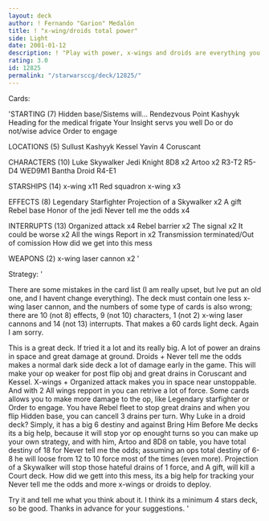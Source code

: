 ```yaml
---
layout: deck
author: ! Fernando "Garion" Medalón
title: ! "x-wing/droids total power"
side: Light
date: 2001-01-12
description: ! "Play with power, x-wings and droids are everything you need."
rating: 3.0
id: 12825
permalink: "/starwarsccg/deck/12825/"
---
```

Cards: 

'STARTING (7)
Hidden base/Sistems will...
Rendezvous Point
Kashyyk
Heading for the medical frigate
Your Insight servs you well
Do or do not/wise advice
Order to engage

LOCATIONS (5)
Sullust
Kashyyk
Kessel
Yavin 4
Coruscant

CHARACTERS (10)
Luke Skywalker Jedi Knight
8D8 x2
Artoo x2
R3-T2
R5-D4
WED9M1 Bantha Droid
R4-E1

STARSHIPS (14)
x-wing x11
Red squadron x-wing x3

EFFECTS (8)
Legendary Starfighter
Projection of a Skywalker x2
A gift
Rebel base
Honor of the jedi
Never tell me the odds x4

INTERRUPTS (13)
Organized attack x4
Rebel barrier x2
The signal x2
It could be worse x2
All the wings Report in x2
Transmission terminated/Out of comission
How did we get into this mess

WEAPONS (2)
x-wing laser cannon x2 '

Strategy: '

There are some mistakes in the card list (I am really upset, but Ive put an old one, and I havent change everything). The deck must contain one less x-wing laser cannon, and the numbers of some type of cards is also wrong; there are 10 (not 8) effects, 9 (not 10) characters, 1 (not 2) x-wing laser cannons and 14 (not 13) interrupts. That makes a 60 cards light deck. Again I am sorry.

This is a great deck. If tried it a lot and its really big. A lot of power an drains in space and great damage at ground.
Droids + Never tell me the odds makes a normal dark side deck a lot of damage early in the game. This will make your op weaker for post flip obj and great drains in Coruscant and Kessel.
X-wings + Organized attack makes you in space near unstoppable. And with 2 All wings repport in you can retrive a lot of force.
Some cards allows you to make more damage to the op, like Legendary starfighter or Order to engage.
You have Rebel fleet to stop great drains and when you flip Hidden base, you can cancell 3 drains per turn.
Why Luke in a droid deck? Simply, it has a big 6 destiny and against Bring Him Before Me decks its a big help, because it will stop yor op enought turns so you can make up your own strategy, and with him, Artoo and 8D8 on table, you have total destiny of 18 for Never tell me the odds; assuming an ops total destiny of 6-8 he will loose from 12 to 10 force most of the times (even more).
Projection of a Skywalker will stop those hateful drains of 1 force, and A gift, will kill a Court deck. How did we gett into this mess, its a big help for tracking your Never tell me the odds and more x-wings or droids to deploy.

Try it and tell me what you think about it. I think its a minimum 4 stars deck, so be good.
Thanks in advance for your suggestions.   '
